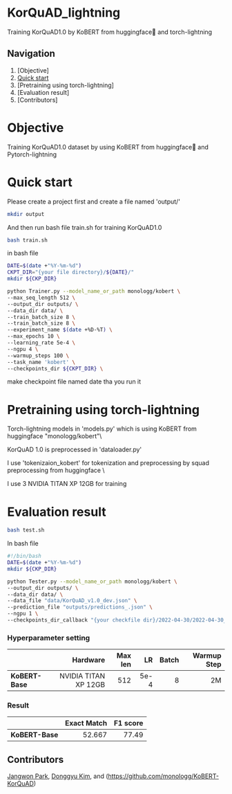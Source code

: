 # KorQuAD_lightning
Training KorQuAD1.0 by KoBERT from huggingface🤗 and torch-lightning

## Navigation
1. [Objective]
2. [Quick start](#how-to-use)
3. [Pretraining using torch-lightning]
4. [Evaluation result]
5. [Contributors]

# Objective
Training KorQuAD1.0 dataset by using KoBERT from huggingface🤗 and Pytorch-lightning

# Quick start
Please create a project first and create a file named 'output/'

```bash
mkdir output
```

And then run bash file train.sh for training KorQuAD1.0

```bash
bash train.sh
```

in bash file
```bash
DATE=$(date +"%Y-%m-%d")
CKPT_DIR="{your file directory}/${DATE}/"
mkdir ${CKP_DIR}

python Trainer.py --model_name_or_path monologg/kobert \
--max_seq_length 512 \
--output_dir outputs/ \
--data_dir data/ \
--train_batch_size 8 \
--train_batch_size 8 \
--experiment_name $(date +%D-%T) \
--max_epochs 10 \
--learning_rate 5e-4 \
--ngpu 4 \
--warmup_steps 100 \
--task_name 'kobert' \
--checkpoints_dir ${CKPT_DIR} \
```
make checkpoint file named date tha you run it

# Pretraining using torch-lightning
Torch-lightning models in 'models.py'
which is using KoBERT from huggingface "monologg/kobert"\\


KorQuAD 1.0 is preprocessed in 'dataloader.py'


I use 'tokenizaion_kobert' for tokenization and preprocessing by squad preprocessing from huggingface
\\

I use 3 NVIDIA TITAN XP 12GB for training

# Evaluation result
```bash
bash test.sh
```
In bash file
```bash
#!/bin/bash
DATE=$(date +"%Y-%m-%d")
mkdir ${CKP_DIR}

python Tester.py --model_name_or_path monologg/kobert \
--output_dir outputs/ \
--data_dir data/ \
--data_file "data/KorQuAD_v1.0_dev.json" \
--prediction_file "outputs/predictions_.json" \
--ngpu 1 \
--checkpoints_dir_callback "{your checkfile dir}/2022-04-30/2022-04-30_10:34:54/epoch=09-val_loss=1.39.ckpt" \
```



### Hyperparameter setting
|                         | Hardware | Max len |   LR | Batch |  Warmup Step |
| :---------------------- | -------: | ------: | ---: | ----: |  ----------: |
| **KoBERT-Base** | NVIDIA TITAN XP 12GB |    512 | 5e-4 |    8 |         2M |         100 |

### Result
|                         | Exact Match | F1 score |   
| :---------------------- | -------: | ------: |
| **KoBERT-Base** | 52.667  |    77.49 |


## Contributors

[Jangwon Park](https://github.com/monologg), [Donggyu Kim](https://github.com/donggyukimc), and (https://github.com/monologg/KoBERT-KorQuAD)
